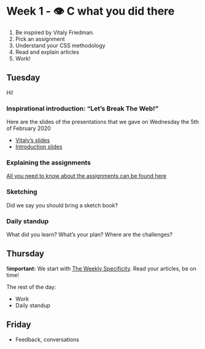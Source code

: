 # Week 1 - 👁 C what you did there

1. Be inspired by Vitaly Friedman.
2. Pick an assignment
3. Understand your CSS methodology
4. Read and explain articles
5. Work!

## Tuesday

Hi!

### Inspirational introduction: “Let’s Break The Web!”

Here are the slides of the presentations that we gave on Wednesday the 5th of February 2020

- [Vitaly’s slides](https://www.dropbox.com/s/p8mi1rl2eqc423p/personality-ams-2020.pdf?dl=0)
- [Introduction slides]()

### Explaining the assignments

[All you need to know about the assignments can be found here](the-assignments.md)

### Sketching

Did we say you should bring a sketch book?

### Daily standup

What did you learn? What’s your plan? Where are the challenges?

## Thursday

**!important:** We start with [The Weekly Specificity](weekly-specificity.md). Read your articles, be on time!

The rest of the day:

- Work
- Daily standup

## Friday

- Feedback, conversations